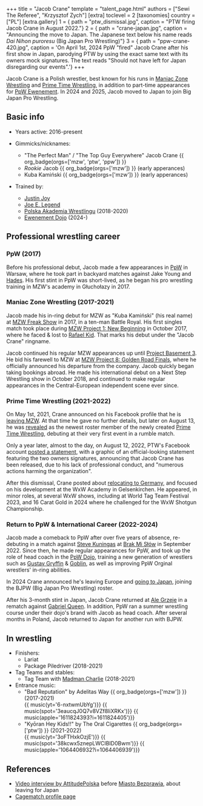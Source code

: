 +++
title = "Jacob Crane"
template = "talent_page.html"
authors = ["Sewi The Referee", "Krzysztof Zych"]
[extra]
toclevel = 2
[taxonomies]
country = ["PL"]
[extra.gallery]
1 = { path = "ptw_dismissal.jpg", caption = "PTW firing Jacob Crane in August 2022."}
2 = { path = "crane-japan.jpg", caption = "Announcing the move to Japan. The Japanese text below his name reads _Dai Nihon puroresu_ (Big Japan Pro Wrestling)"}
3 = { path = "ppw-crane-420.jpg", caption = 'On April 1st, 2024 PpW "fired" Jacob Crane after his first show in Japan, parodying PTW by using the exact same text with its owners mock signatures. The text reads "Should not have left for Japan disregarding our events".'}
+++

Jacob Crane is a Polish wrestler, best known for his runs in [Maniac Zone Wrestling](@/o/mzw.md) and [Prime Time Wrestling](@/o/ptw.md), in addition to part-time appearances for [PpW Ewenement](@/o/ppw.md). In 2024 and 2025, Jacob moved to Japan to join Big Japan Pro Wrestling.

## Basic info

* Years active: 2016-present
* Gimmicks/nicknames:
  - "The Perfect Man" / "The Top Guy Everywhere" Jacob Crane {{ org_badge(orgs=['mzw', 'ptw', 'ppw']) }}
  -  _Rookie_ Jacob {{ org_badge(orgs=['mzw']) }} (early apperances)
  - Kuba Kamiński {{ org_badge(orgs=['mzw']) }} (early apperances)

* Trained by:
  - [Justin Joy](@/w/justin-joy.md)
  - [Joe E. Legend](@/w/joe-legend.md)
  - [Polska Akademia Wrestlingu](@/o/paw.md) (2018-2020)
  - [Ewenement Dojo](@/o/ewenement-dojo.md) (2024-)

## Professional wrestling career

### PpW (2017)

Before his professional debut, Jacob made a few appearances in [PpW](@/o/ppw.md) in Warsaw, where he took part in backyard matches against Jake Young and [Hades](@/w/olgierd.md).
His first stint in PpW was short-lived, as he began his pro wrestling training in MZW's academy in Głuchołazy in 2017.

### Maniac Zone Wrestling (2017-2021)

Jacob made his in-ring debut for MZW as "Kuba Kamiński" (his real name) at [MZW Freak Show](@/e/mzw/2017-12-02-mzw-freak-show.md) in 2017, in a ten-man Battle Royal.
His first singles match took place during [MZW Project 1: New Beginning](@/e/mzw/2018-10-13-mzw-project-1-new-beginning.md) in October 2017, where he faced & lost to [Rafael Kid](@/w/rafael-kid.md).
That marks his debut under the "Jacob Crane" ringname.

Jacob continued his regular MZW appearances up until [Project Basement 3](@/e/mzw/2021-04-30-mzw-project-basement-3.md). He bid his farewell to MZW at [MZW Project 8: Golden Road Finals](@/e/mzw/2021-08-14-mzw-project-8-golden-road-finals.md), where he officially announced his departure from the company.
Jacob quickly began taking bookings abroad. He made his international debut on a Next Step Wrestling show in October 2018, and continued to make regular appearances in the Central-European independent scene ever since.

### Prime Time Wrestling (2021-2022)

On May 1st, 2021, Crane announced on his Facebook profile that he is [leaving MZW][leaving-mzw]. At that time he gave no further details, but later on August 13, he was [revealed][crane-reveal] as the newest roster member of the newly created [Prime Time Wrestling](@/o/ptw.md), debuting at their very first event in a rumble match.

Only a year later, almost to the day, on August 12, 2022, PTW's Facebook account [posted a statement][ptw-20220812], with a graphic of an official-looking statement featuring the two owners signatures, announcing that Jacob Crane has been released, due to his lack of professional conduct, and "numerous actions harming the organization".

After this dismissal, Crane posted about [relocating to Germany][aschaffenburg], and focused on his development at the WxW Academy in Gelsenkirchen. He appeared, in minor roles, at several WxW shows, including at World Tag Team Festival 2023, and 16 Carat Gold in 2024 where he challenged for the WxW Shotgun Championship. 

### Return to PpW & International Career (2022-2024)

Jacob made a comeback to PpW after over five years of absence, re-debuting in a match against [Steve Kuningas](@/w/steve-kuningas.md) at [Brak Mi Słów](@/e/ppw/2022-09-10-ppw-brak-mi-slow.md) in September 2022.
Since then, he made regular appearances for PpW, and took up the role of head coach in the [PpW Dojo](@/o/ewenement-dojo.md), training a new generation of wrestlers such as [Gustav Gryffin](@/w/gustav-gryffin.md) & [Goblin](@/w/goblin.md), as well as improving PpW Orginal wrestlers' in-ring abilities.

In 2024 Crane announced he's leaving Europe and [going to Japan][crane-bjpw], joining the BJPW (Big Japan Pro Wrestling) roster.

After his 3-month stint in Japan, Jacob Crane returned at [Ale Grzeje](@/e/ppw/2024-07-13-ppw-ale-grzeje.md) in a rematch against [Gabriel Queen](@/w/gabriel-queen.md). In addition, PpW ran a summer wrestling course under their dojo's brand with Jacob as head coach. After several months in Poland, Jacob returned to Japan for another run with BJPW.

## In wrestling

* Finishers:
  - Lariat
  - Package Piledriver (2018-2021)
* Tag Teams and stables:
  - Tag Team with [Madman Charlie](@/w/madman-charlie.md) (2018-2021)
* Entrance music:
  - "Bad Reputation" by Adelitas Way
 {{ org_badge(orgs=['mzw']) }} (2017-2021) <br>
 {{ music(yt='6-nxtwmUbYg')}}
 {{ music(spot='3eaucqJ0Q7v8VZf8liXRKx')}}
 {{ music(apple='1611824393?i=1611824405')}}
  - "Kyōran Hey Kids!!" by The Oral Cigarettes
 {{ org_badge(orgs=['ptw']) }} (2021-2022) <br>
 {{ music(yt='3oFTHxkOzjE')}}
 {{ music(spot='38kcwx5znepLWCIBID0Bwm')}}
 {{ music(apple='1064406932?i=1064406939')}}

## References

* [Video interview by AttitudePolska](https://www.youtube.com/watch?v=XviEUzkPFJQ) before [Miasto Bezprawia](@/e/ppw/2024-02-10-ppw-miasto-bezprawia.md), about leaving for Japan
* [Cagematch profile page](https://www.cagematch.net/?id=2&nr=20559)

[ptw-20220812]: https://www.facebook.com/PrimeTimeWrestlingPL/posts/pfbid02FiF1R8GSRqAD2DDGiquoSzQnDipgbNmqyTXhg3vd5pT8zD37qS8itgs5SM7dw4XHl
[aschaffenburg]: https://www.facebook.com/thejacobcrane/posts/pfbid0355yoXbfmsjR8Pmtpijv2FQKvwiGMBzsPvD2vgfttWziF7PGHZkLZoywyiDtKgAfdl
[leaving-mzw]: https://www.facebook.com/thejacobcrane/posts/pfbid02nEzAxXoxgcYSq7eYbt5g2R9VhLwToYfMqSQSxWKEVqZtftS8a2hx5EfgjJph1N37l
[crane-reveal]: https://www.facebook.com/thejacobcrane/posts/pfbid0W9EwSwj4ZC1Qaw2FyKGNGDtBfY1BS3VmXZpLNtNrwYpofvUEGqvmi5UzHuQYhrksl
[crane-bjpw]: https://www.facebook.com/thejacobcrane/posts/pfbid074DUt2vMp9iTUk14ndX1g6scQMN7CgXPUz5ESn1gVrkeyn7bSA7SnVf96d5ghhipl
